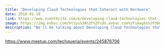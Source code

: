 ```yaml
---
title: "Developing Cloud Technologies that Interact with Hardware"
date: 2018-01-18
link: https://www.eventbrite.com/e/developing-cloud-technologies-that-interact-with-hardware-registration-41118420302
image: https://img.evbuc.com/https%3A%2F%2Fcdn.evbuc.com%2Fimages%2F38618148%2F180423699591%2F1%2Foriginal.jpg?w=800&auto=compress&rect=9%2C0%2C654%2C327&s=1e1d89f86a77225ba25fd45b12955926
description: "We'll be talking about Developing Cloud Technologies that Interact with Hardware!"
---
```


https://www.meetup.com/techqueria/events/245876706
